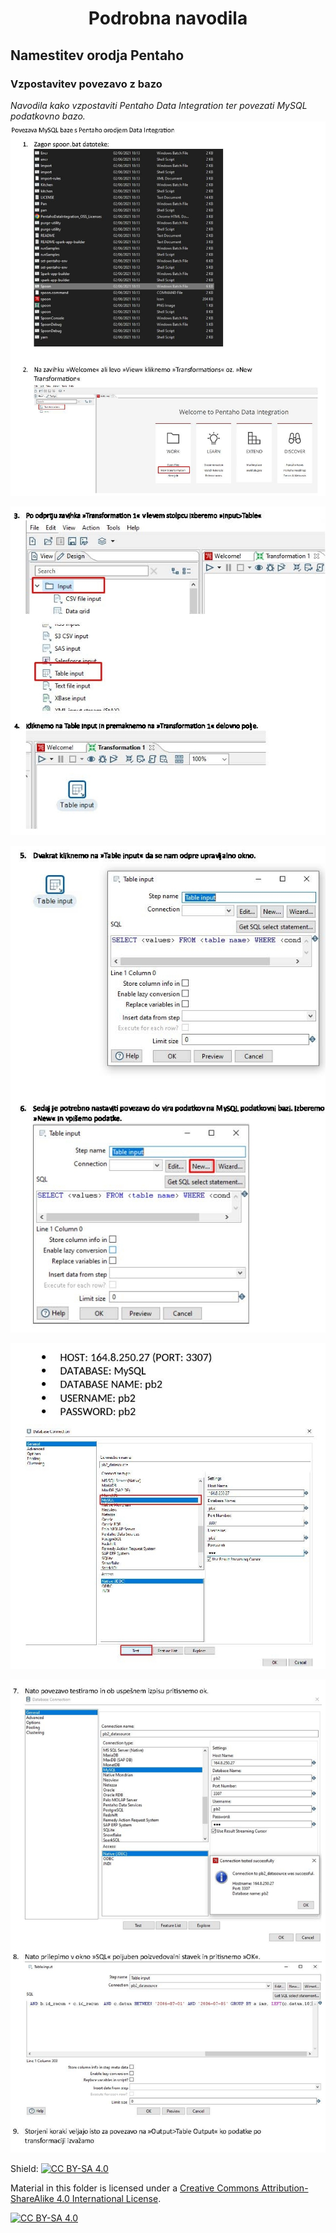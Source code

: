 <h1 align="center">Podrobna navodila</h1>

## Namestitev orodja Pentaho

### Vzpostavitev povezavo z bazo

*Navodila kako vzpostaviti Pentaho Data Integration ter povezati MySQL podatkovno bazo.*
![Image 1](./static/image1.jpg)


![Image 2](./static/image2.jpg)

![Image 3](./static/image3.jpg)

![Image 4](./static/image4.jpg)


![Image 5](./static/image5.jpg)


Shield: [![CC BY-SA 4.0][cc-by-sa-shield]][cc-by-sa]

Material in this folder is licensed under a
[Creative Commons Attribution-ShareAlike 4.0 International License][cc-by-sa].

[![CC BY-SA 4.0][cc-by-sa-image]][cc-by-sa]

[cc-by-sa]: http://creativecommons.org/licenses/by-sa/4.0/
[cc-by-sa-image]: https://licensebuttons.net/l/by-sa/4.0/88x31.png
[cc-by-sa-shield]: https://img.shields.io/badge/License-CC%20BY--SA%204.0-lightgrey.svg
